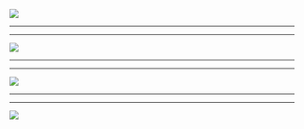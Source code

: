 ![](https://www.luffycity.com/data/knight/img/023.jpg)
***
***
![](https://www.luffycity.com/data/knight/img/023-1.png)
***
***
![](https://www.luffycity.com/data/knight/img/023-2.png)
***
***
![](https://www.luffycity.com/data/knight/img/024.png)